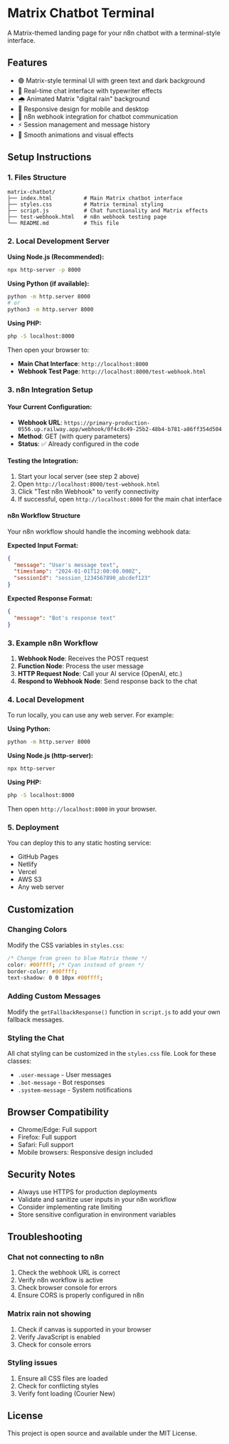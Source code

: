 # Matrix Chatbot Terminal

A Matrix-themed landing page for your n8n chatbot with a terminal-style interface.

## Features

- 🟢 Matrix-style terminal UI with green text and dark background
- 💬 Real-time chat interface with typewriter effects
- 🌧️ Animated Matrix "digital rain" background
- 📱 Responsive design for mobile and desktop
- 🔗 n8n webhook integration for chatbot communication
- ⚡ Session management and message history
- 🎨 Smooth animations and visual effects

## Setup Instructions

### 1. Files Structure
```
matrix-chatbot/
├── index.html          # Main Matrix chatbot interface
├── styles.css          # Matrix terminal styling
├── script.js           # Chat functionality and Matrix effects
├── test-webhook.html   # n8n webhook testing page
└── README.md           # This file
```

### 2. Local Development Server

**Using Node.js (Recommended):**
```bash
npx http-server -p 8000
```

**Using Python (if available):**
```bash
python -m http.server 8000
# or
python3 -m http.server 8000
```

**Using PHP:**
```bash
php -S localhost:8000
```

Then open your browser to:
- **Main Chat Interface**: `http://localhost:8000`
- **Webhook Test Page**: `http://localhost:8000/test-webhook.html`

### 3. n8n Integration Setup

#### Your Current Configuration:
- **Webhook URL**: `https://primary-production-0556.up.railway.app/webhook/0f4c8c49-25b2-48b4-b781-a86ff354d504`
- **Method**: GET (with query parameters)
- **Status**: ✅ Already configured in the code

#### Testing the Integration:
1. Start your local server (see step 2 above)
2. Open `http://localhost:8000/test-webhook.html`
3. Click "Test n8n Webhook" to verify connectivity
4. If successful, open `http://localhost:8000` for the main chat interface

#### n8n Workflow Structure
Your n8n workflow should handle the incoming webhook data:

**Expected Input Format:**
```json
{
  "message": "User's message text",
  "timestamp": "2024-01-01T12:00:00.000Z",
  "sessionId": "session_1234567890_abcdef123"
}
```

**Expected Response Format:**
```json
{
  "message": "Bot's response text"
}
```

### 3. Example n8n Workflow

1. **Webhook Node**: Receives the POST request
2. **Function Node**: Process the user message
3. **HTTP Request Node**: Call your AI service (OpenAI, etc.)
4. **Respond to Webhook Node**: Send response back to the chat

### 4. Local Development

To run locally, you can use any web server. For example:

**Using Python:**
```bash
python -m http.server 8000
```

**Using Node.js (http-server):**
```bash
npx http-server
```

**Using PHP:**
```bash
php -S localhost:8000
```

Then open `http://localhost:8000` in your browser.

### 5. Deployment

You can deploy this to any static hosting service:
- GitHub Pages
- Netlify
- Vercel
- AWS S3
- Any web server

## Customization

### Changing Colors
Modify the CSS variables in `styles.css`:
```css
/* Change from green to blue Matrix theme */
color: #00ffff; /* Cyan instead of green */
border-color: #00ffff;
text-shadow: 0 0 10px #00ffff;
```

### Adding Custom Messages
Modify the `getFallbackResponse()` function in `script.js` to add your own fallback messages.

### Styling the Chat
All chat styling can be customized in the `styles.css` file. Look for these classes:
- `.user-message` - User messages
- `.bot-message` - Bot responses
- `.system-message` - System notifications

## Browser Compatibility

- Chrome/Edge: Full support
- Firefox: Full support
- Safari: Full support
- Mobile browsers: Responsive design included

## Security Notes

- Always use HTTPS for production deployments
- Validate and sanitize user inputs in your n8n workflow
- Consider implementing rate limiting
- Store sensitive configuration in environment variables

## Troubleshooting

### Chat not connecting to n8n
1. Check the webhook URL is correct
2. Verify n8n workflow is active
3. Check browser console for errors
4. Ensure CORS is properly configured in n8n

### Matrix rain not showing
1. Check if canvas is supported in your browser
2. Verify JavaScript is enabled
3. Check for console errors

### Styling issues
1. Ensure all CSS files are loaded
2. Check for conflicting styles
3. Verify font loading (Courier New)

## License

This project is open source and available under the MIT License.